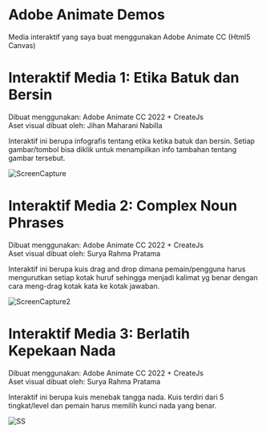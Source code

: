 # Adobe Animate Demos
Media interaktif yang saya buat menggunakan Adobe Animate CC (Html5 Canvas)

# Interaktif Media 1: Etika Batuk dan Bersin
Dibuat menggunakan: Adobe Animate CC 2022 + CreateJs <br />
Aset visual dibuat oleh: Jihan Maharani Nabilla

Interaktif ini berupa infografis tentang etika ketika batuk dan bersin. Setiap gambar/tombol bisa diklik untuk menampilkan info tambahan tentang gambar tersebut.

![ScreenCapture](https://user-images.githubusercontent.com/55121946/211489906-a2313262-b00b-4ef2-8436-4e7823268066.PNG)

# Interaktif Media 2: Complex Noun Phrases
Dibuat menggunakan: Adobe Animate CC 2022 + CreateJs <br />
Aset visual dibuat oleh: Surya Rahma Pratama

Interaktif ini berupa kuis drag and drop dimana pemain/pengguna harus mengurutkan setiap kotak huruf sehingga menjadi kalimat yg benar dengan cara meng-drag kotak kata ke kotak jawaban.

![ScreenCapture2](https://user-images.githubusercontent.com/55121946/211490975-1c68025f-11bb-4650-8f8e-edd558d3f630.PNG)

# Interaktif Media 3: Berlatih Kepekaan Nada
Dibuat menggunakan: Adobe Animate CC 2022 + CreateJs <br />
Aset visual dibuat oleh: Surya Rahma Pratama

Interaktif ini berupa kuis menebak tangga nada. Kuis terdiri dari 5 tingkat/level dan pemain harus memilih kunci nada yang benar.

![SS](https://user-images.githubusercontent.com/55121946/217412113-884557ff-1198-47ee-ae6b-aa6c8ea169f9.png)
